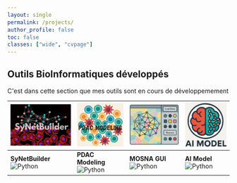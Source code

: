 ```yaml
---
layout: single
permalink: /projects/
author_profile: false
toc: false 
classes: ["wide", "cvpage"]
---
```


## Outils BioInformatiques développés

C'est dans cette section que mes outils sont en cours de développemement 

| [![SyNetBuilder](/assets/images/logo_SyNetBuilder.png)](https://github.com/OwenGriere/SyNetBuilder) | [![PDAC_modeling](/assets/images/logo_PDAC_Modeling.png)](https://github.com/OwenGriere/PDAC_Modeling) | [![MOSNA_GUI](/assets/images/logo_Mosna_GUI.png)](https://github.com/OwenGriere/MOSNA_GUI) | [![AI_Model](/assets/images/logo_AI_model.png)](https://github.com/OwenGriere/Model_Training) |
|-------------------------|--------------------------------|--------------------------------------|--------------------------------------|
| **SyNetBuilder** ![Python](https://img.shields.io/badge/Python-3776AB?logo=python&logoColor=white) | **PDAC Modeling** ![Python](https://img.shields.io/badge/Python-3776AB?logo=python&logoColor=white) | **MOSNA GUI** ![Python](https://img.shields.io/badge/Python-3776AB?logo=python&logoColor=white) | **AI Model** ![Python](https://img.shields.io/badge/Python-3776AB?logo=python&logoColor=white) |

